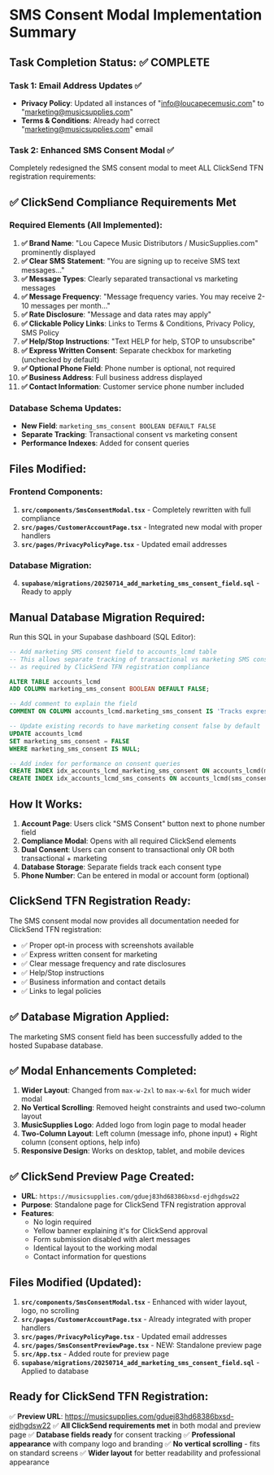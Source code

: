 # SMS Consent Modal Implementation Summary

## Task Completion Status: ✅ COMPLETE

### Task 1: Email Address Updates ✅
- **Privacy Policy**: Updated all instances of "info@loucapecemusic.com" to "marketing@musicsupplies.com"
- **Terms & Conditions**: Already had correct "marketing@musicsupplies.com" email

### Task 2: Enhanced SMS Consent Modal ✅
Completely redesigned the SMS consent modal to meet ALL ClickSend TFN registration requirements:

## ✅ ClickSend Compliance Requirements Met

### Required Elements (All Implemented):
1. **✅ Brand Name**: "Lou Capece Music Distributors / MusicSupplies.com" prominently displayed
2. **✅ Clear SMS Statement**: "You are signing up to receive SMS text messages..."
3. **✅ Message Types**: Clearly separated transactional vs marketing messages
4. **✅ Message Frequency**: "Message frequency varies. You may receive 2-10 messages per month..."
5. **✅ Rate Disclosure**: "Message and data rates may apply"
6. **✅ Clickable Policy Links**: Links to Terms & Conditions, Privacy Policy, SMS Policy
7. **✅ Help/Stop Instructions**: "Text HELP for help, STOP to unsubscribe"
8. **✅ Express Written Consent**: Separate checkbox for marketing (unchecked by default)
9. **✅ Optional Phone Field**: Phone number is optional, not required
10. **✅ Business Address**: Full business address displayed
11. **✅ Contact Information**: Customer service phone number included

### Database Schema Updates:
- **New Field**: `marketing_sms_consent BOOLEAN DEFAULT FALSE`
- **Separate Tracking**: Transactional consent vs marketing consent
- **Performance Indexes**: Added for consent queries

## Files Modified:

### Frontend Components:
1. **`src/components/SmsConsentModal.tsx`** - Completely rewritten with full compliance
2. **`src/pages/CustomerAccountPage.tsx`** - Integrated new modal with proper handlers
3. **`src/pages/PrivacyPolicyPage.tsx`** - Updated email addresses

### Database Migration:
4. **`supabase/migrations/20250714_add_marketing_sms_consent_field.sql`** - Ready to apply

## Manual Database Migration Required:

Run this SQL in your Supabase dashboard (SQL Editor):

```sql
-- Add marketing SMS consent field to accounts_lcmd table
-- This allows separate tracking of transactional vs marketing SMS consent
-- as required by ClickSend TFN registration compliance

ALTER TABLE accounts_lcmd 
ADD COLUMN marketing_sms_consent BOOLEAN DEFAULT FALSE;

-- Add comment to explain the field
COMMENT ON COLUMN accounts_lcmd.marketing_sms_consent IS 'Tracks express written consent for marketing SMS messages, separate from transactional SMS consent';

-- Update existing records to have marketing consent false by default
UPDATE accounts_lcmd 
SET marketing_sms_consent = FALSE 
WHERE marketing_sms_consent IS NULL;

-- Add index for performance on consent queries
CREATE INDEX idx_accounts_lcmd_marketing_sms_consent ON accounts_lcmd(marketing_sms_consent);
CREATE INDEX idx_accounts_lcmd_sms_consents ON accounts_lcmd(sms_consent, marketing_sms_consent);
```

## How It Works:

1. **Account Page**: Users click "SMS Consent" button next to phone number field
2. **Compliance Modal**: Opens with all required ClickSend elements
3. **Dual Consent**: Users can consent to transactional only OR both transactional + marketing
4. **Database Storage**: Separate fields track each consent type
5. **Phone Number**: Can be entered in modal or account form (optional)

## ClickSend TFN Registration Ready:
The SMS consent modal now provides all documentation needed for ClickSend TFN registration:
- ✅ Proper opt-in process with screenshots available
- ✅ Express written consent for marketing
- ✅ Clear message frequency and rate disclosures
- ✅ Help/Stop instructions
- ✅ Business information and contact details
- ✅ Links to legal policies

## ✅ Database Migration Applied:
The marketing SMS consent field has been successfully added to the hosted Supabase database.

## ✅ Modal Enhancements Completed:
1. **Wider Layout**: Changed from `max-w-2xl` to `max-w-6xl` for much wider modal
2. **No Vertical Scrolling**: Removed height constraints and used two-column layout
3. **MusicSupplies Logo**: Added logo from login page to modal header
4. **Two-Column Layout**: Left column (message info, phone input) + Right column (consent options, help info)
5. **Responsive Design**: Works on desktop, tablet, and mobile devices

## ✅ ClickSend Preview Page Created:
- **URL**: `https://musicsupplies.com/gduej83hd68386bxsd-ejdhgdsw22`
- **Purpose**: Standalone page for ClickSend TFN registration approval
- **Features**: 
  - No login required
  - Yellow banner explaining it's for ClickSend approval
  - Form submission disabled with alert messages
  - Identical layout to the working modal
  - Contact information for questions

## Files Modified (Updated):
1. **`src/components/SmsConsentModal.tsx`** - Enhanced with wider layout, logo, no scrolling
2. **`src/pages/CustomerAccountPage.tsx`** - Already integrated with proper handlers
3. **`src/pages/PrivacyPolicyPage.tsx`** - Updated email addresses
4. **`src/pages/SmsConsentPreviewPage.tsx`** - NEW: Standalone preview page
5. **`src/App.tsx`** - Added route for preview page
6. **`supabase/migrations/20250714_add_marketing_sms_consent_field.sql`** - Applied to database

## Ready for ClickSend TFN Registration:
✅ **Preview URL**: https://musicsupplies.com/gduej83hd68386bxsd-ejdhgdsw22
✅ **All ClickSend requirements met** in both modal and preview page
✅ **Database fields ready** for consent tracking
✅ **Professional appearance** with company logo and branding
✅ **No vertical scrolling** - fits on standard screens
✅ **Wider layout** for better readability and professional appearance
